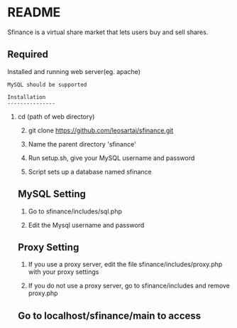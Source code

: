 README
===============

Sfinance is a virtual share market that lets users buy and sell shares.

Required
---------------

Installed and running web server(eg. apache) 

    MySQL should be supported

    Installation
    ---------------

1. cd (path of web directory)

    2. git clone https://github.com/leosartaj/sfinance.git

    3. Name the parent directory 'sfinance'

    4. Run setup.sh, give your MySQL username and password

    5. Script sets up a database named sfinance

    MySQL Setting
    ---------------------------------------

    1. Go to sfinance/includes/sql.php

    2. Edit the Mysql username and password


    Proxy Setting
    ---------------------------------------

    1. If you use a proxy server, edit the file sfinance/includes/proxy.php with your proxy settings

    2. If you do not use a proxy server, go to sfinance/includes and remove proxy.php

    Go to localhost/sfinance/main to access
    ---------------------------------------
